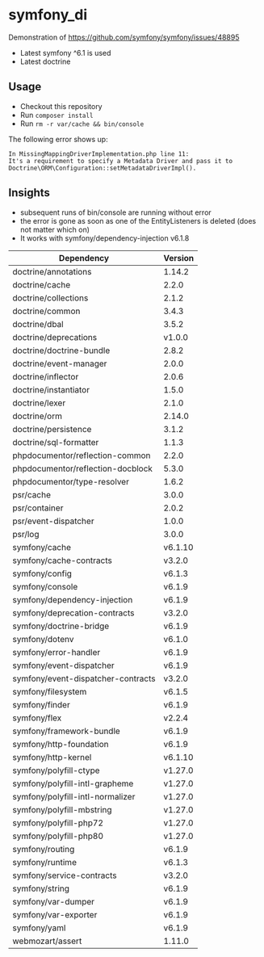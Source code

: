 # symfony_di

Demonstration of https://github.com/symfony/symfony/issues/48895
- Latest symfony ^6.1 is used
- Latest doctrine 

## Usage 
- Checkout this repository
- Run `composer install`
- Run `rm -r var/cache && bin/console`

The following error shows up:
```
In MissingMappingDriverImplementation.php line 11:                                                                                                                    
It's a requirement to specify a Metadata Driver and pass it to Doctrine\ORM\Configuration::setMetadataDriverImpl(). 
```

## Insights 

- subsequent runs of bin/console are running without error
- the error is gone as soon as one of the EntityListeners is deleted (does not matter which on)
- It works with symfony/dependency-injection v6.1.8

| Dependency                         | Version |
|------------------------------------|---------|
| doctrine/annotations               | 1.14.2  |
| doctrine/cache                     | 2.2.0   |
| doctrine/collections               | 2.1.2   |
| doctrine/common                    | 3.4.3   |
| doctrine/dbal                      | 3.5.2   |
| doctrine/deprecations              | v1.0.0  |
| doctrine/doctrine-bundle           | 2.8.2   |
| doctrine/event-manager             | 2.0.0   |
| doctrine/inflector                 | 2.0.6   |
| doctrine/instantiator              | 1.5.0   |
| doctrine/lexer                     | 2.1.0   |
| doctrine/orm                       | 2.14.0  |
| doctrine/persistence               | 3.1.2   |
| doctrine/sql-formatter             | 1.1.3   |
| phpdocumentor/reflection-common    | 2.2.0   |
| phpdocumentor/reflection-docblock  | 5.3.0   |
| phpdocumentor/type-resolver        | 1.6.2   |
| psr/cache                          | 3.0.0   |
| psr/container                      | 2.0.2   |
| psr/event-dispatcher               | 1.0.0   |
| psr/log                            | 3.0.0   |
| symfony/cache                      | v6.1.10 |
| symfony/cache-contracts            | v3.2.0  |
| symfony/config                     | v6.1.3  |
| symfony/console                    | v6.1.9  |
| symfony/dependency-injection       | v6.1.9  |
| symfony/deprecation-contracts      | v3.2.0  |
| symfony/doctrine-bridge            | v6.1.9  |
| symfony/dotenv                     | v6.1.0  |
| symfony/error-handler              | v6.1.9  |
| symfony/event-dispatcher           | v6.1.9  |
| symfony/event-dispatcher-contracts | v3.2.0  |
| symfony/filesystem                 | v6.1.5  |
| symfony/finder                     | v6.1.9  |
| symfony/flex                       | v2.2.4  |
| symfony/framework-bundle           | v6.1.9  |
| symfony/http-foundation            | v6.1.9  |
| symfony/http-kernel                | v6.1.10 |
| symfony/polyfill-ctype             | v1.27.0 |
| symfony/polyfill-intl-grapheme     | v1.27.0 |
| symfony/polyfill-intl-normalizer   | v1.27.0 |
| symfony/polyfill-mbstring          | v1.27.0 |
| symfony/polyfill-php72             | v1.27.0 |
| symfony/polyfill-php80             | v1.27.0 |
| symfony/routing                    | v6.1.9  |
| symfony/runtime                    | v6.1.3  |
| symfony/service-contracts          | v3.2.0  |
| symfony/string                     | v6.1.9  |
| symfony/var-dumper                 | v6.1.9  |
| symfony/var-exporter               | v6.1.9  |
| symfony/yaml                       | v6.1.9  |
| webmozart/assert                   | 1.11.0  |

